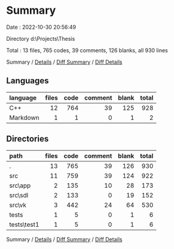 # Summary

Date : 2022-10-30 20:56:49

Directory d:\\Projects\\Thesis

Total : 13 files,  765 codes, 39 comments, 126 blanks, all 930 lines

Summary / [Details](details.md) / [Diff Summary](diff.md) / [Diff Details](diff-details.md)

## Languages
| language | files | code | comment | blank | total |
| :--- | ---: | ---: | ---: | ---: | ---: |
| C++ | 12 | 764 | 39 | 125 | 928 |
| Markdown | 1 | 1 | 0 | 1 | 2 |

## Directories
| path | files | code | comment | blank | total |
| :--- | ---: | ---: | ---: | ---: | ---: |
| . | 13 | 765 | 39 | 126 | 930 |
| src | 11 | 759 | 39 | 124 | 922 |
| src\\app | 2 | 135 | 10 | 28 | 173 |
| src\\sdl | 2 | 133 | 0 | 19 | 152 |
| src\\vk | 3 | 442 | 24 | 64 | 530 |
| tests | 1 | 5 | 0 | 1 | 6 |
| tests\\test1 | 1 | 5 | 0 | 1 | 6 |

Summary / [Details](details.md) / [Diff Summary](diff.md) / [Diff Details](diff-details.md)